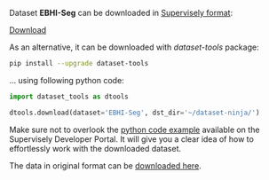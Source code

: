 Dataset **EBHI-Seg** can be downloaded in [Supervisely format](https://developer.supervisely.com/api-references/supervisely-annotation-json-format):

 [Download](https://assets.supervisely.com/remote/eyJsaW5rIjogImZzOi8vYXNzZXRzLzMzMjlfRUJISS1TZWcvZWJoaXNlZy1EYXRhc2V0TmluamEudGFyIiwgInNpZyI6ICJkM2Z0dlVyWjhxZmd3T1NKdXZ6WVMxMHdBZVZGNUs0SVpEKzI4d2ZvdEcwPSJ9)

As an alternative, it can be downloaded with *dataset-tools* package:
``` bash
pip install --upgrade dataset-tools
```

... using following python code:
``` python
import dataset_tools as dtools

dtools.download(dataset='EBHI-Seg', dst_dir='~/dataset-ninja/')
```
Make sure not to overlook the [python code example](https://developer.supervisely.com/getting-started/python-sdk-tutorials/iterate-over-a-local-project) available on the Supervisely Developer Portal. It will give you a clear idea of how to effortlessly work with the downloaded dataset.

The data in original format can be [downloaded here](https://figshare.com/ndownloader/files/38179080).